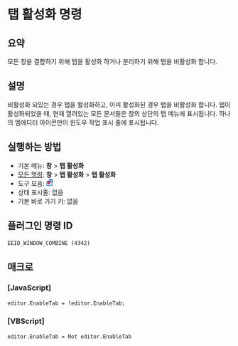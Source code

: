 # 탭 활성화 명령

## 요약

모든 창을 결합하기 위해 탭을 활성화 하거나 분리하기 위해 탭을 비활성화 합니다.

## 설명

비활성화 되있는 경우 탭을 활성화하고, 이미 활성화된 경우 탭을 비활성화 합니다.
탭이 활성화되었을 때, 현재 열려있는 모든 문서들은 창의 상단의 탭 메뉴에 표시됩니다.
하나의 엠에디터 아이콘만이 윈도우 작업 표시 줄에 표시됩니다.

## 실행하는 방법

- 기본 메뉴: **창** \> **탭 활성화**
- [모든 명령](../tools/all_commands): **창** \> **탭 활성화** \> **탭 활성화**
- 도구 모음: ![](../../images/windowcombine.png)
- 상태 표시줄: 없음
- 기본 바로 가기 키: 없음

## 플러그인 명령 ID

```
EEID_WINDOW_COMBINE (4342)
```

## 매크로

### \[JavaScript\]

```
editor.EnableTab = !editor.EnableTab;
```

### \[VBScript\]

```
editor.EnableTab = Not editor.EnableTab
```
